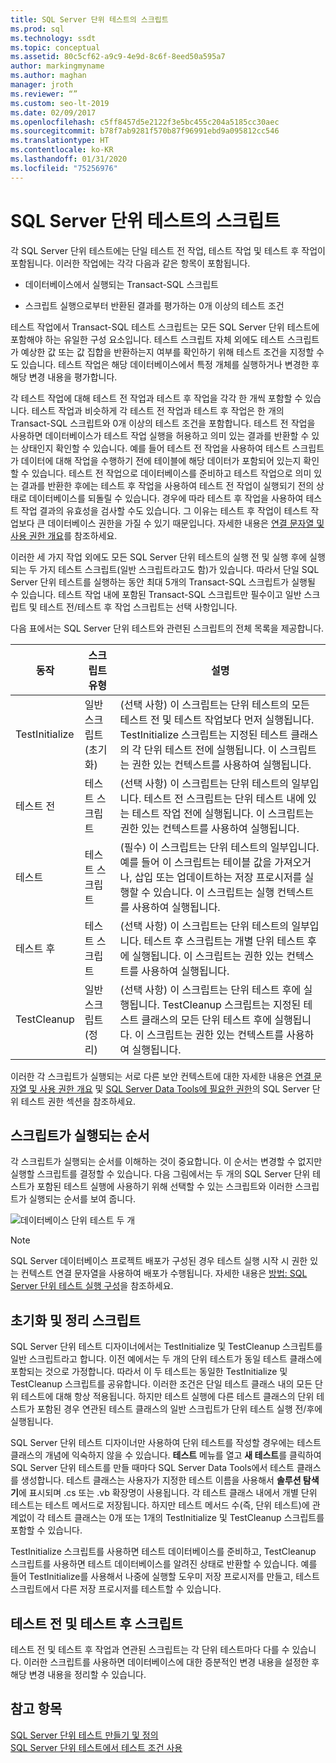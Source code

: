 ```yaml
---
title: SQL Server 단위 테스트의 스크립트
ms.prod: sql
ms.technology: ssdt
ms.topic: conceptual
ms.assetid: 80c5cf62-a9c9-4e9d-8c6f-8eed50a595a7
author: markingmyname
ms.author: maghan
manager: jroth
ms.reviewer: “”
ms.custom: seo-lt-2019
ms.date: 02/09/2017
ms.openlocfilehash: c5ff8457d5e2122f3e5bc455c204a5185cc30aec
ms.sourcegitcommit: b78f7ab9281f570b87f96991ebd9a095812cc546
ms.translationtype: HT
ms.contentlocale: ko-KR
ms.lasthandoff: 01/31/2020
ms.locfileid: "75256976"
---
```

# <a name="scripts-in-sql-server-unit-tests"></a>SQL Server 단위 테스트의 스크립트

각 SQL Server 단위 테스트에는 단일 테스트 전 작업, 테스트 작업 및 테스트 후 작업이 포함됩니다. 이러한 작업에는 각각 다음과 같은 항목이 포함됩니다.  
  
-   데이터베이스에서 실행되는 Transact\-SQL 스크립트  
  
-   스크립트 실행으로부터 반환된 결과를 평가하는 0개 이상의 테스트 조건  
  
테스트 작업에서 Transact\-SQL 테스트 스크립트는 모든 SQL Server 단위 테스트에 포함해야 하는 유일한 구성 요소입니다. 테스트 스크립트 자체 외에도 테스트 스크립트가 예상한 값 또는 값 집합을 반환하는지 여부를 확인하기 위해 테스트 조건을 지정할 수도 있습니다. 테스트 작업은 해당 데이터베이스에서 특정 개체를 실행하거나 변경한 후 해당 변경 내용을 평가합니다.  
  
각 테스트 작업에 대해 테스트 전 작업과 테스트 후 작업을 각각 한 개씩 포함할 수 있습니다. 테스트 작업과 비슷하게 각 테스트 전 작업과 테스트 후 작업은 한 개의 Transact\-SQL 스크립트와 0개 이상의 테스트 조건을 포함합니다. 테스트 전 작업을 사용하면 데이터베이스가 테스트 작업 실행을 허용하고 의미 있는 결과를 반환할 수 있는 상태인지 확인할 수 있습니다. 예를 들어 테스트 전 작업을 사용하여 테스트 스크립트가 데이터에 대해 작업을 수행하기 전에 테이블에 해당 데이터가 포함되어 있는지 확인할 수 있습니다. 테스트 전 작업으로 데이터베이스를 준비하고 테스트 작업으로 의미 있는 결과를 반환한 후에는 테스트 후 작업을 사용하여 테스트 전 작업이 실행되기 전의 상태로 데이터베이스를 되돌릴 수 있습니다. 경우에 따라 테스트 후 작업을 사용하여 테스트 작업 결과의 유효성을 검사할 수도 있습니다. 그 이유는 테스트 후 작업이 테스트 작업보다 큰 데이터베이스 권한을 가질 수 있기 때문입니다. 자세한 내용은 [연결 문자열 및 사용 권한 개요](../ssdt/overview-of-connection-strings-and-permissions.md)를 참조하세요.  
  
이러한 세 가지 작업 외에도 모든 SQL Server 단위 테스트의 실행 전 및 실행 후에 실행되는 두 가지 테스트 스크립트(일반 스크립트라고도 함)가 있습니다. 따라서 단일 SQL Server 단위 테스트를 실행하는 동안 최대 5개의 Transact\-SQL 스크립트가 실행될 수 있습니다. 테스트 작업 내에 포함된 Transact\-SQL 스크립트만 필수이고 일반 스크립트 및 테스트 전/테스트 후 작업 스크립트는 선택 사항입니다.  
  
다음 표에서는 SQL Server 단위 테스트와 관련된 스크립트의 전체 목록을 제공합니다.  
  
|**동작**|**스크립트 유형**|**설명**|  
|--------------|-------------------|-------------------|  
|TestInitialize|일반 스크립트(초기화)|(선택 사항) 이 스크립트는 단위 테스트의 모든 테스트 전 및 테스트 작업보다 먼저 실행됩니다. TestInitialize 스크립트는 지정된 테스트 클래스의 각 단위 테스트 전에 실행됩니다. 이 스크립트는 권한 있는 컨텍스트를 사용하여 실행됩니다.|  
|테스트 전|테스트 스크립트|(선택 사항) 이 스크립트는 단위 테스트의 일부입니다. 테스트 전 스크립트는 단위 테스트 내에 있는 테스트 작업 전에 실행됩니다. 이 스크립트는 권한 있는 컨텍스트를 사용하여 실행됩니다.|  
|테스트|테스트 스크립트|(필수) 이 스크립트는 단위 테스트의 일부입니다. 예를 들어 이 스크립트는 테이블 값을 가져오거나, 삽입 또는 업데이트하는 저장 프로시저를 실행할 수 있습니다. 이 스크립트는 실행 컨텍스트를 사용하여 실행됩니다.|  
|테스트 후|테스트 스크립트|(선택 사항) 이 스크립트는 단위 테스트의 일부입니다. 테스트 후 스크립트는 개별 단위 테스트 후에 실행됩니다. 이 스크립트는 권한 있는 컨텍스트를 사용하여 실행됩니다.|  
|TestCleanup|일반 스크립트(정리)|(선택 사항) 이 스크립트는 단위 테스트 후에 실행됩니다. TestCleanup 스크립트는 지정된 테스트 클래스의 모든 단위 테스트 후에 실행됩니다. 이 스크립트는 권한 있는 컨텍스트를 사용하여 실행됩니다.|  
  
이러한 각 스크립트가 실행되는 서로 다른 보안 컨텍스트에 대한 자세한 내용은 [연결 문자열 및 사용 권한 개요](../ssdt/overview-of-connection-strings-and-permissions.md) 및 [SQL Server Data Tools에 필요한 권한](../ssdt/required-permissions-for-sql-server-data-tools.md)의 SQL Server 단위 테스트 권한 섹션을 참조하세요.  
  
## <a name="order-in-which-scripts-are-run"></a>스크립트가 실행되는 순서  
각 스크립트가 실행되는 순서를 이해하는 것이 중요합니다. 이 순서는 변경할 수 없지만 실행할 스크립트를 결정할 수 있습니다. 다음 그림에서는 두 개의 SQL Server 단위 테스트가 포함된 테스트 실행에 사용하기 위해 선택할 수 있는 스크립트와 이러한 스크립트가 실행되는 순서를 보여 줍니다.  
  
![데이터베이스 단위 테스트 두 개](../ssdt/media/twodatabaseunittests.png "데이터베이스 단위 테스트 두 개")  
  
> [!NOTE]  
> SQL Server 데이터베이스 프로젝트 배포가 구성된 경우 테스트 실행 시작 시 권한 있는 컨텍스트 연결 문자열을 사용하여 배포가 수행됩니다. 자세한 내용은 [방법: SQL Server 단위 테스트 실행 구성](../ssdt/how-to-configure-sql-server-unit-test-execution.md)을 참조하세요.  
  
## <a name="initialization-and-cleanup-scripts"></a>초기화 및 정리 스크립트  
SQL Server 단위 테스트 디자이너에서는 TestInitialize 및 TestCleanup 스크립트를 일반 스크립트라고 합니다. 이전 예에서는 두 개의 단위 테스트가 동일 테스트 클래스에 포함되는 것으로 가정합니다. 따라서 이 두 테스트는 동일한 TestInitialize 및 TestCleanup 스크립트를 공유합니다. 이러한 조건은 단일 테스트 클래스 내의 모든 단위 테스트에 대해 항상 적용됩니다. 하지만 테스트 실행에 다른 테스트 클래스의 단위 테스트가 포함된 경우 연관된 테스트 클래스의 일반 스크립트가 단위 테스트 실행 전/후에 실행됩니다.  
  
SQL Server 단위 테스트 디자이너만 사용하여 단위 테스트를 작성할 경우에는 테스트 클래스의 개념에 익숙하지 않을 수 있습니다. **테스트** 메뉴를 열고 **새 테스트**를 클릭하여 SQL Server 단위 테스트를 만들 때마다 SQL Server Data Tools에서 테스트 클래스를 생성합니다. 테스트 클래스는 사용자가 지정한 테스트 이름을 사용해서 **솔루션 탐색기**에 표시되며 .cs 또는 .vb 확장명이 사용됩니다. 각 테스트 클래스 내에서 개별 단위 테스트는 테스트 메서드로 저장됩니다. 하지만 테스트 메서드 수(즉, 단위 테스트)에 관계없이 각 테스트 클래스는 0개 또는 1개의 TestInitialize 및 TestCleanup 스크립트를 포함할 수 있습니다.  
  
TestInitialize 스크립트를 사용하면 테스트 데이터베이스를 준비하고, TestCleanup 스크립트를 사용하면 테스트 데이터베이스를 알려진 상태로 반환할 수 있습니다. 예를 들어 TestInitialize를 사용해서 나중에 실행할 도우미 저장 프로시저를 만들고, 테스트 스크립트에서 다른 저장 프로시저를 테스트할 수 있습니다.  
  
## <a name="pre-test-and-post-test-scripts"></a>테스트 전 및 테스트 후 스크립트  
테스트 전 및 테스트 후 작업과 연관된 스크립트는 각 단위 테스트마다 다를 수 있습니다. 이러한 스크립트를 사용하면 데이터베이스에 대한 증분적인 변경 내용을 설정한 후 해당 변경 내용을 정리할 수 있습니다.  
  
## <a name="see-also"></a>참고 항목  
[SQL Server 단위 테스트 만들기 및 정의](../ssdt/creating-and-defining-sql-server-unit-tests.md)  
[SQL Server 단위 테스트에서 테스트 조건 사용](../ssdt/using-test-conditions-in-sql-server-unit-tests.md)  
  
